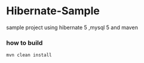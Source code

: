 # Hibernate-Sample
sample project using hibernate 5 ,mysql 5 and maven 


### how to build
`mvn clean install`
